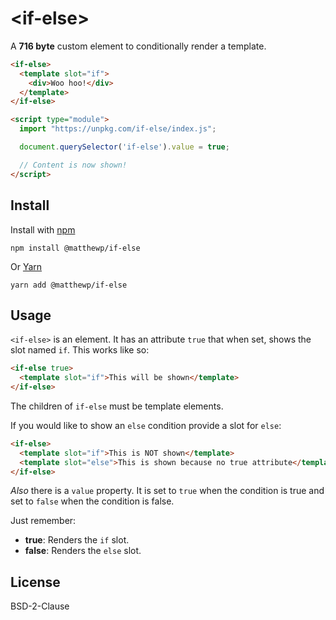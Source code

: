 # &lt;if-else&gt;

A __716 byte__ custom element to conditionally render a template.

```html
<if-else>
  <template slot="if">
    <div>Woo hoo!</div>
  </template>
</if-else>

<script type="module">
  import "https://unpkg.com/if-else/index.js";

  document.querySelector('if-else').value = true;

  // Content is now shown!
</script>
```

## Install

Install with [npm](https://www.npmjs.com/package/if-else)

```shell
npm install @matthewp/if-else
```

Or [Yarn](https://yarnpkg.com/en/package/if-else)

```shell
yarn add @matthewp/if-else
```

## Usage

`<if-else>` is an element. It has an attribute `true` that when set, shows the slot named `if`. This works like so:

```html
<if-else true>
  <template slot="if">This will be shown</template>
</if-else>
```

The children of `if-else` must be template elements.

If you would like to show an `else` condition provide a slot for `else`:


```html
<if-else>
  <template slot="if">This is NOT shown</template>
  <template slot="else">This is shown because no true attribute</template>
</if-else>
```

*Also* there is a `value` property. It is set to `true` when the condition is true and set to `false` when the condition is false.

Just remember:

* __true__: Renders the `if` slot.
* __false__: Renders the `else` slot.

## License

BSD-2-Clause